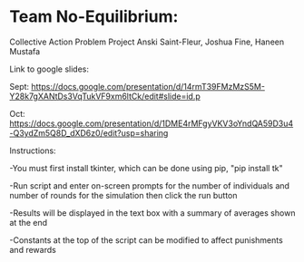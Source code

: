# Team No-Equilibrium:
Collective Action Problem Project
Anski Saint-Fleur, Joshua Fine, Haneen Mustafa

Link to google slides:

Sept: https://docs.google.com/presentation/d/14rmT39FMzMzS5M-Y28k7gXANtDs3VqTukVF9xm6ltCk/edit#slide=id.p

Oct: https://docs.google.com/presentation/d/1DME4rMFgyVKV3oYndQA59D3u4-Q3ydZm5Q8D_dXD6z0/edit?usp=sharing

Instructions:

-You must first install tkinter, which can be done using pip, "pip install tk"

-Run script and enter on-screen prompts for the number of individuals and number of rounds for the simulation then click the run button

-Results will be displayed in the text box with a summary of averages shown at the end

-Constants at the top of the script can be modified to affect punishments and rewards
